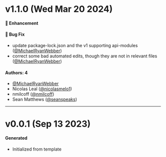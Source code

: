 # v1.1.0 (Wed Mar 20 2024)

#### 🚀 Enhancement


#### 🐛 Bug Fix

- update package-lock.json and the v1 supporting api-modules ([@MichaelRyanWebber](https://github.com/MichaelRyanWebber))
- correct some bad automated edits, though they are not in relevant files ([@MichaelRyanWebber](https://github.com/MichaelRyanWebber))

#### Authors: 4

- [@MichaelRyanWebber](https://github.com/MichaelRyanWebber)
- Nicolas Leal ([@nicolasmelo1](https://github.com/nicolasmelo1))
- nmilcoff ([@nmilcoff](https://github.com/nmilcoff))
- Sean Matthews ([@seanspeaks](https://github.com/seanspeaks))

---

# v0.0.1 (Sep 13 2023)

#### Generated
- Initialized from template
